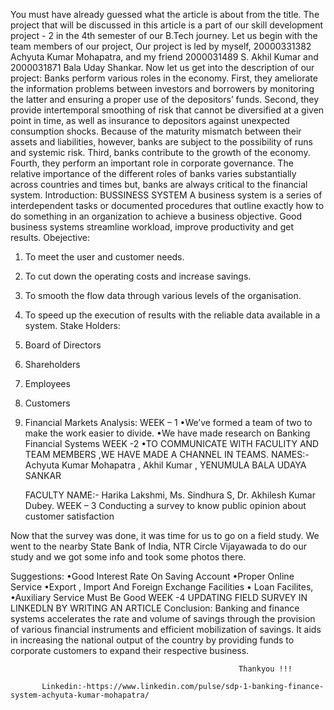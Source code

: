You must have already guessed what the article is about from the title. The project that will be discussed in this article is a part of our skill development project - 2 in the 4th semester of our B.Tech journey.
Let us begin with the team members of our project, Our project is led by myself, 20000331382 Achyuta Kumar Mohapatra, and my friend 2000031489 S. Akhil Kumar and 2000031871 Bala Uday Shankar.
Now let us get into the description of our project:
Banks perform various roles in the economy. First, they ameliorate the information problems between investors and borrowers by monitoring the latter and ensuring a proper use of the depositors’ funds. Second, they provide intertemporal smoothing of risk that cannot be diversified at a given point in time, as well as insurance to depositors against unexpected consumption shocks. Because of the maturity mismatch between their assets and liabilities, however, banks are subject to the possibility of runs and systemic risk. Third, banks contribute to the growth of the economy. Fourth, they perform an important role in corporate governance. The relative importance of the different roles of banks varies substantially across countries and times but, banks are always critical to the financial system.
Introduction:
BUSSINESS SYSTEM
A business system is a series of interdependent tasks or documented procedures that outline exactly how to do something in an organization to achieve a business objective. Good business systems streamline workload, improve productivity and get results.
Obejective:
1. To meet the user and customer needs.
2. To cut down the operating costs and increase savings.
3. To smooth the flow data through various levels of the organisation.
4. To speed up the execution of results with the reliable data available in a system.
Stake Holders:
1. Board of Directors
2. Shareholders
3. Employees
4. Customers
5. Financial Markets
Analysis:
WEEK – 1
•We’ve formed a team of two to make the work easier to divide.
•We have made research on Banking Financial Systems
WEEK -2
•TO COMMUNICATE WITH FACULITY AND TEAM MEMBERS ,WE HAVE MADE A CHANNEL IN TEAMS.
   NAMES:-Achyuta Kumar Mohapatra , Akhil Kumar , YENUMULA BALA UDAYA SANKAR
                
   FACULTY NAME:- Harika Lakshmi,
                  Ms. Sindhura S,
                  Dr. Akhilesh Kumar Dubey.
WEEK – 3
Conducting a survey to know public opinion about customer satisfaction

 Now that the survey was done, it was time for us to go on a field study. We went to the nearby State Bank of India, NTR Circle Vijayawada to do our study and we got some info and took some photos there.

Suggestions:
•Good Interest Rate On Saving Account
•Proper Online Service
•Export , Import And Foreign Exchange Facilities
• Loan Facilites,
•Auxiliary Service Must Be Good
WEEK -4
UPDATING FIELD SURVEY IN LINKEDLN BY WRITING AN ARTICLE
Conclusion:
Banking and finance systems accelerates the rate and volume of savings through the provision of various financial instruments and efficient mobilization of savings. It aids in increasing the national output of the country by providing funds to corporate customers to expand their respective business.
                                                                    
                                                       Thankyou !!!
                                                                    
           Linkedin:-https://www.linkedin.com/pulse/sdp-1-banking-finance-system-achyuta-kumar-mohapatra/
                                                                    
                                                                    
                                                           

